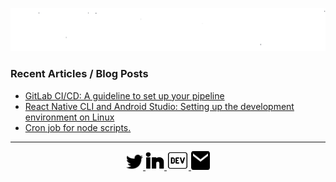<p align="center">
  <a href="#">
    <img src="https://raw.githubusercontent.com/Prakhil-tp/Prakhil-tp/eabf12f7a9e644c21a92e3b7f1de46c767c8c084/assets/prakhilAnimated.svg" alt="i'm Prakhil" />
  </a>
</p>

### Recent Articles / Blog Posts

- [GitLab CI/CD: A guideline to set up your pipeline ](https://dev.to/prakhil_tp/gitlab-ci-cd-a-guideline-to-set-up-your-pipeline-2gkh)
- [React Native CLI and Android Studio: Setting up the development environment on Linux](https://dev.to/prakhil_tp/react-native-cli-and-android-studio-setting-up-the-development-environment-on-linux-4jp6)
- [Cron job for node scripts.](https://dev.to/prakhil_tp/cron-job-for-node-scripts-1fa6)
  &nbsp;

---

<p align="center">
  <a href="https://twitter.com/prakhil_tp">
    <img
      src="https://raw.githubusercontent.com/Prakhil-tp/Prakhil-tp/24c1ea88d4c9ed4cf49ab8d6ca23d4e4d16921cb/assets/twitter.svg"
      alt="twitter" 
      width="27px"
      height="27px"
    />
  </a>

  <a href="https://in.linkedin.com/in/prakhil-tp" font-size="20px">
    <img
      src="https://raw.githubusercontent.com/Prakhil-tp/Prakhil-tp/24c1ea88d4c9ed4cf49ab8d6ca23d4e4d16921cb/assets/linkedin.svg"
      alt="linkedIn"
      width="30px"
      height="30px"
    />

  </a>

  <a href="https://dev.to/prakhil_tp">
    <img
      src="https://raw.githubusercontent.com/Prakhil-tp/Prakhil-tp/24c1ea88d4c9ed4cf49ab8d6ca23d4e4d16921cb/assets/dev.svg"
      alt="dev" 
      width="35px"
      height="30px"
    />
  </a>

  <a href="mailto:prakhil.tp@gmail.com">
    <img
      src="https://raw.githubusercontent.com/Prakhil-tp/Prakhil-tp/24c1ea88d4c9ed4cf49ab8d6ca23d4e4d16921cb/assets/mail.svg"
      alt="mail" 
      width="30px"
      height="30px"
    />
  </a>
</p>
